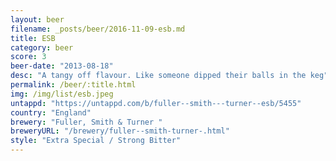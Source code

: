 ```yaml
---
layout: beer
filename: _posts/beer/2016-11-09-esb.md
title: ESB
category: beer
score: 3
beer-date: "2013-08-18"
desc: "A tangy off flavour. Like someone dipped their balls in the keg"
permalink: /beer/:title.html
img: /img/list/esb.jpeg
untappd: "https://untappd.com/b/fuller--smith---turner--esb/5455"
country: "England"
brewery: "Fuller, Smith & Turner "
breweryURL: "/brewery/fuller--smith-turner-.html"
style: "Extra Special / Strong Bitter"
---
```

